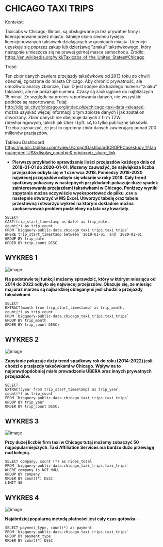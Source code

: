                                                               

# CHICAGO TAXI TRIPS 


Kontekst:

Taxicabs w Chicago, Illinois, są obsługiwane przez prywatne firmy i licencjonowane przez miasto. Istnieje około siedmiu tysięcy licencjonowanych taksówek 
działających w granicach miasta. Licencje uzyskuje się poprzez zakup lub dzierżawę "znaku" taksówkowego, który następnie umieszcza się na prawej górnej masce samochodu. 
Źródło: https://en.wikipedia.org/wiki/Taxicabs_of_the_United_States#Chicago

Treść:

Ten zbiór danych zawiera przejazdy taksówkowe od 2013 roku do chwili obecnej, zgłoszone do miasta Chicago.
Aby chronić prywatność, ale umożliwić analizy zbiorcze, Taxi ID jest spójne dla każdego numeru "znaku" taksówki, ale nie pokazuje numeru. 
Czasy są zaokrąglone do najbliższych 15 minut. Ze względu na proces raportowania danych, nie wszystkie podróże są raportowane.
Tutaj: http://digital.cityofchicago.org/index.php/chicago-taxi-data-released, można uzyskać więcej informacji o tym zbiorze danych i jak został on stworzony.
Zbiór danych nie obejmuje danych z firm TZW: ridesharingowych, takich jak Uber i Lyft. sĄ to tylko publiczne taksówki. Trzeba zaznaczyć, że jest to ogromny zbiór danych 
zawierający ponad 200 milionów przejazdów.


Tableau Dashboard https://public.tableau.com/views/Cropp/DashboardCROPPCasestudy_1?:language=en-US&:display_count=n&:origin=viz_share_link



- **Pierwszy przykład to sprawdzenie ilości przejazdów każdego dnia od 2018-01-01 do 2020-01-01. Mozemy zauważyć, że największa liczba
przejazdów odbyła się w 1 czerwca 2018. Pomiedzy 2018-2020 najwiecej przejazdów odbyło się własnie w roky 2018. Cały trend spatkowy pokazany 
w nastepnych przykładach pokazuje duże spadek zainteresowania przejazdami taksówkami w Chicago. Poniższy wyniki zapytania można oczywiście
wyeksportować do pliku .csv a nastepnie otworzyć w MS Excel. Utworzyć tabelę oraz tabele przestawną i stworzyć wykreś na którym 
dokładnie można zaobserwować problem podzielony na lata czy kwartały.**  

```
SELECT
CAST(trip_start_timestamp as date) as trip_date,
count(*) as trip_count
FROM `bigquery-public-data.chicago_taxi_trips.taxi_trips`
WHERE trip_start_timestamp between '2018-01-01' and '2020-01-01'
GROUP BY trip_date
ORDER BY trip_count DESC

```



## WYKRES 1 

![image](https://user-images.githubusercontent.com/110094376/196025173-bf9ce1e8-28de-4e1a-82ab-2e0f008d523d.png)

**Na podstawie tej funkcji możemy sprawdzić, który w którym miesiącu od 2014 do 2022 odbyło się najwiecej przejazdów. 
Okazuje się, ze miesiąc maj oraz marzec są najbardziej obleganymi jesl chodzi o przejazdy taksówkami.**

```
SELECT
EXTRACT(month from trip_start_timestamp) as trip_month,
count(*) as trip_count
FROM `bigquery-public-data.chicago_taxi_trips.taxi_trips`
GROUP BY trip_month
ORDER BY trip_count DESC;

```


## WYKRES 2 

![image](https://user-images.githubusercontent.com/110094376/196025263-b624aa79-7146-49eb-9ab0-7003f13af0ea.png)


**Zapytanie pokazuje duży trend spadkowy rok do roku (2014-2022) jesli chodzi o przejazdy taksówkami w Chicago. Wpływ na to najprawdopdobniej
miało prowadzenie UBERA oraz innych prywatnych przejazdów.**

```
SELECT
EXTRACT(year from trip_start_timestamp) as trip_year,
count(*) as trip_count
FROM `bigquery-public-data.chicago_taxi_trips.taxi_trips`
GROUP BY trip_year
ORDER BY trip_count DESC;
```



## WYKRES 3 

![image](https://user-images.githubusercontent.com/110094376/196025437-fb48836a-7177-43c8-94f0-a9ba6f727e8f.png)


**Przy dużej liczbie firm taxi w Chicago tutaj możemy zobaczyć 50 najpopularniejszych. Taxi Affiliation Services ma bardzo dużo przewagę 
nad kolejną.** 

```
SELECT company, count (*) as rides_total
FROM `bigquery-public-data.chicago_taxi_trips.taxi_trips`
WHERE company is NOT NULL
GROUP BY company 
ORDER BY count(*) DESC
LIMIT 50
```


## WYKRES 4 

![image](https://user-images.githubusercontent.com/110094376/196025488-a29c47f3-451b-4028-95b4-ce2a3d1b3603.png)



**Najabrdziej popularną metodą płatności jest cały czas gotówka** -

```
SELECT payment_type, count(*) as payment
FROM `bigquery-public-data.chicago_taxi_trips.taxi_trips`
GROUP BY payment_type
ORDER BY count(*) DESC
```
